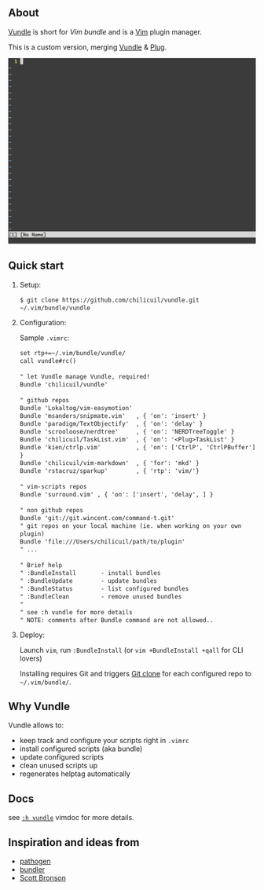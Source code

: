 ## About

[Vundle](https://github.com/chilicuil/vundle) is short for _Vim bundle_ and is a [Vim](http://vim.org) plugin manager.

This is a custom version, merging [Vundle](https://github.com/chilicuil/vundle) & [Plug](https://github.com/junegunn/vim-plug).

<p align="center">
<img src="https://raw.githubusercontent.com/junegunn/i/master/vim-plug/installer.gif" alt="vundle-installer"/>
</p>

## Quick start

1. Setup:

     ```
     $ git clone https://github.com/chilicuil/vundle.git ~/.vim/bundle/vundle
     ```

2. Configuration:

     Sample `.vimrc`:

     ```vim
     set rtp+=~/.vim/bundle/vundle/
     call vundle#rc()

     " let Vundle manage Vundle, required!
     Bundle 'chilicuil/vundle'

     " github repos
     Bundle 'Lokaltog/vim-easymotion'
     Bundle 'msanders/snipmate.vim'   , { 'on': 'insert' }
     Bundle 'paradigm/TextObjectify'  , { 'on': 'delay' }
     Bundle 'scrooloose/nerdtree'     , { 'on': 'NERDTreeToggle' }
     Bundle 'chilicuil/TaskList.vim'  , { 'on': '<Plug>TaskList' }
     Bundle 'kien/ctrlp.vim'          , { 'on': ['CtrlP', 'CtrlPBuffer'] }
     Bundle 'chilicuil/vim-markdown'  , { 'for': 'mkd' }
     Bundle 'rstacruz/sparkup'        , { 'rtp': 'vim/'}

     " vim-scripts repos
     Bundle 'surround.vim' , { 'on': ['insert', 'delay', ] }

     " non github repos
     Bundle 'git://git.wincent.com/command-t.git'
     " git repos on your local machine (ie. when working on your own plugin)
     Bundle 'file:///Users/chilicuil/path/to/plugin'
     " ...

     " Brief help
     " :BundleInstall       - install bundles
     " :BundleUpdate        - update bundles
     " :BundleStatus        - list configured bundles
     " :BundleClean         - remove unused bundles
     "
     " see :h vundle for more details
     " NOTE: comments after Bundle command are not allowed..

     ```

3. Deploy:

     Launch `vim`, run `:BundleInstall`
     (or `vim +BundleInstall +qall` for CLI lovers)

     Installing requires Git and triggers [Git clone](http://gitref.org/creating/#clone) for each configured repo to `~/.vim/bundle/`.

## Why Vundle

Vundle allows to:

- keep track and configure your scripts right in `.vimrc`
- install configured scripts (aka bundle)
- update configured scripts
- clean unused scripts up
- regenerates helptag automatically

## Docs

see [`:h vundle`](vundle/blob/master/doc/vundle.txt#L1) vimdoc for more details.

## Inspiration and ideas from

* [pathogen](https://github.com/tpope/vim-pathogen)
* [bundler](http://bundler.io/)
* [Scott Bronson](http://github.com/bronson)

